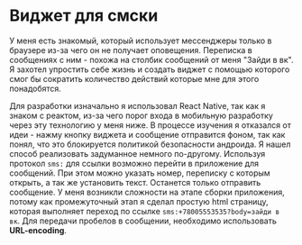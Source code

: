 # Виджет для смски 
У меня есть знакомый, который использует мессенджеры только в браузере из-за чего он не получает оповещения. Переписка в сообщениях с ним - похожа на столбик сообщений от меня "Зайди в вк". Я захотел упростить себе жизнь и создать виджет с помощью которого смог бы сократить количество действий которые мне для этого понадобятся. 

Для разработки изначально я использовал React Native, так как я знаком с реактом, из-за чего порог входа в мобильную разработку через эту технологию у меня ниже. В процессе изучения я отказался от идеи - нажму кнопку виджета и сообщение отправится фоном, так как понял, что это блокируется политикой безопасности андроида. Я нашел способ реализовать задуманное немного по-другому. Используя протокол `sms:` для ссылки возможно перейти в приложение для сообщений. При этом можно указать номер, переписку с которым открыть, а так же установить текст. Останется только отправить сообщение. У меня возникли сложности на этапе сборки приложения, потому как промежуточный этап я сделал простую html страницу, которая выполняет переход по ссылке `sms:+78005553535?body=зайди в вк`. Для передачи пробелов в сообщении, необходимо использовать **URL-encoding**.
